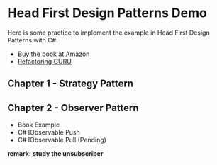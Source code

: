 # Head First Design Patterns Demo

Here is some practice to implement the example in Head First Design Patterns with C#.

- [Buy the book at Amazon](https://www.amazon.com/Head-First-Design-Patterns-Brain-Friendly/dp/0596007124)
- [Refactoring GURU](https://refactoring.guru/design-patterns/catalog)

## Chapter 1 - Strategy Pattern

## Chapter 2 - Observer Pattern
- Book Example
- C# IObservable Push
- C# IObservable Pull (Pending)

**remark: study the unsubscriber**
